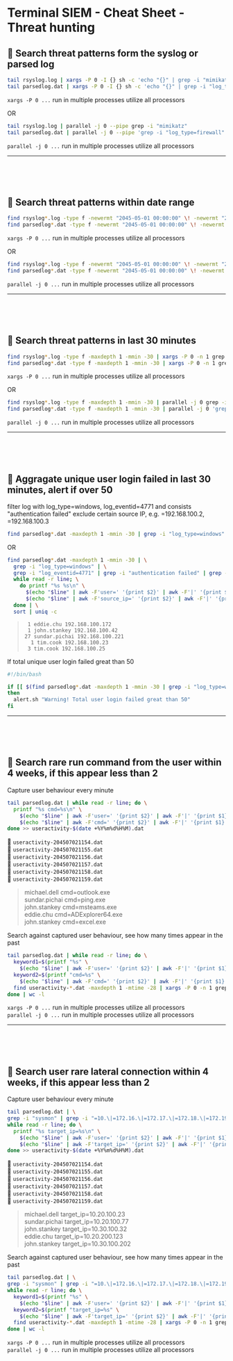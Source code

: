 # **Terminal SIEM - Cheat Sheet - Threat hunting**

## :bookmark:  **Search threat patterns form the syslog or parsed log**

```bash
tail rsyslog.log | xargs -P 0 -I {} sh -c 'echo "{}" | grep -i "mimikatz"'
tail parsedlog.dat | xargs -P 0 -I {} sh -c 'echo "{}" | grep -i "log_type=firewall" | grep -i "source_ip=192.168.21.37"'
```
`xargs -P 0 ...` run in multiple processes utilize all processors

OR
```bash
tail rsyslog.log | parallel -j 0 --pipe grep -i "mimikatz"
tail parsedlog.dat | parallel -j 0 --pipe 'grep -i "log_type=firewall" | grep -i "source_ip=192.168.21.37"'
```
`parallel -j 0 ...` run in multiple processes utilize all processors

---
<br />
<br />
<br />

## :bookmark:  **Search threat patterns within date range**

```bash
find rsyslog*.log -type f -newermt "2045-05-01 00:00:00" \! -newermt "2045-05-02 00:00:00" | xargs -P 0 -n 1 grep -i "mimikatz"
find parsedlog*.dat -type f -newermt "2045-05-01 00:00:00" \! -newermt "2045-05-02 00:00:00" | xargs -P 0 -n 1 grep -i "log_type=firewall" | grep -i "source_ip=192.168.21.37"
```
`xargs -P 0 ...` run in multiple processes utilize all processors

OR
```bash
find rsyslog*.log -type f -newermt "2045-05-01 00:00:00" \! -newermt "2045-05-02 00:00:00" | parallel -j 0 grep -i "mimikatz"
find parsedlog*.dat -type f -newermt "2045-05-01 00:00:00" \! -newermt "2045-05-02 00:00:00" | parallel -j 0 'grep -i "log_type=firewall" | grep -i "source_ip=192.168.21.37"'
```
`parallel -j 0 ...` run in multiple processes utilize all processors

---
<br />
<br />
<br />

## :bookmark:  **Search threat patterns in last 30 minutes**

```bash
find rsyslog*.log -type f -maxdepth 1 -mmin -30 | xargs -P 0 -n 1 grep -i "mimikatz"
find parsedlog*.dat -type f -maxdepth 1 -mmin -30 | xargs -P 0 -n 1 grep -i "log_type=firewall" | grep -i "source_ip=192.168.21.37"
```
`xargs -P 0 ...` run in multiple processes utilize all processors

OR
```bash
find rsyslog*.log -type f -maxdepth 1 -mmin -30 | parallel -j 0 grep -i "mimikatz"
find parsedlog*.dat -type f -maxdepth 1 -mmin -30 | parallel -j 0 'grep -i "log_type=firewall" | grep -i "source_ip=192.168.21.37"'
```
`parallel -j 0 ...` run in multiple processes utilize all processors

---
<br />
<br />
<br />

## :bookmark:  **Aggragate unique user login failed in last 30 minutes, alert if over 50**

filter log with log_type=windows, log_eventid=4771 and consists "authentication failed"
exclude certain source IP, e.g. =192.168.100.2, =192.168.100.3

```bash
find parsedlog*.dat -maxdepth 1 -mmin -30 | grep -i "log_type=windows" | grep -i "log_eventid=4771" | grep -i "authentication failed" | grep -i -v "source_ip=192.168.100.2\|source_ip=192.168.100.3" | while read -r line; do printf "%s %s\n" $(echo "$line" | awk -F'user=' '{print $2}' | awk -F'|' '{print $1}') $(echo "$line" | awk -F'source_ip=' '{print $2}' | awk -F'|' '{print $1}'); done | sort | uniq -c
```
OR
```bash
find parsedlog*.dat -maxdepth 1 -mmin -30 | \
  grep -i "log_type=windows" | \
  grep -i "log_eventid=4771" | grep -i "authentication failed" | grep -i -v "source_ip=192.168.100.2\|source_ip=192.168.100.3" | \
  while read -r line; \
    do printf "%s %s\n" \
      $(echo "$line" | awk -F'user=' '{print $2}' | awk -F'|' '{print $1}') \
      $(echo "$line" | awk -F'source_ip=' '{print $2}' | awk -F'|' '{print $1}'); \
  done | \
  sort | uniq -c
```
>      1 eddie.chu 192.168.100.172
>      1 john.stankey 192.168.100.42
>     27 sundar.pichai 192.168.100.221
>       1 tim.cook 192.168.100.23
>      3 tim.cook 192.168.100.25

If total unique user login failed great than 50
```bash
#!/bin/bash

if [[ $(find parsedlog*.dat -maxdepth 1 -mmin -30 | grep -i "log_type=windows" | grep -i "log_eventid=4771" | grep -i "authentication failed" | grep -i -v "source_ip=192.168.100.2\|source_ip=192.168.100.3" | while read -r line; do printf "%s %s\n" $(echo "$line" | awk -F'user=' '{print $2}' | awk -F'|' '{print $1}') $(echo "$line" | awk -F'source_ip=' '{print $2}' | awk -F'|' '{print $1}'); done | sort | uniq | wc -l) -ge 50 ]];
then
  alert.sh "Warning! Total user login failed great than 50"
fi
```

---
<br />
<br />
<br />

## :bookmark:  **Search rare run command from the user within 4 weeks, if this appear less than 2**

Capture user behaviour every minute

```bash
tail parsedlog.dat | while read -r line; do \
  printf "%s cmd=%s\n" \
    $(echo "$line" | awk -F'user=' '{print $2}' | awk -F'|' '{print $1}') \
    $(echo "$line" | awk -F'cmd=' '{print $2}' | awk -F'|' '{print $1}'); \
done >> useractivity-$(date +%Y%m%d%H%M).dat
```

:page_facing_up: `useractivity-204507021154.dat`\
:page_facing_up: `useractivity-204507021155.dat`\
:page_facing_up: `useractivity-204507021156.dat`\
:page_facing_up: `useractivity-204507021157.dat`\
:page_facing_up: `useractivity-204507021158.dat`\
:page_facing_up: `useractivity-204507021159.dat`

> michael.dell cmd=outlook.exe\
> sundar.pichai cmd=ping.exe\
> john.stankey cmd=msteams.exe\
> eddie.chu cmd=ADExplorer64.exe\
> john.stankey cmd=excel.exe


Search against captured user behaviour, see how many times appear in the past

```bash
tail parsedlog.dat | while read -r line; do \
  keyword1=$(printf "%s" \
    $(echo "$line" | awk -F'user=' '{print $2}' | awk -F'|' '{print $1}')); \
  keyword2=$(printf "cmd=%s" \
    $(echo "$line" | awk -F'cmd=' '{print $2}' | awk -F'|' '{print $1}')); \
  find useractivity-*.dat -maxdepth 1 -mtime -28 | xargs -P 0 -n 1 grep -i -H "$keyword1" | grep -i "$keyword2"; \
done | wc -l
```
`xargs -P 0 ...` run in multiple processes utilize all processors \
`parallel -j 0 ...` run in multiple processes utilize all processors

---
<br />
<br />
<br />

## :bookmark:  **Search user rare lateral connection within 4 weeks, if this appear less than 2**

Capture user behaviour every minute

```bash
tail parsedlog.dat | \
grep -i "sysmon" | grep -i "=10.\|=172.16.\|=172.17.\|=172.18.\|=172.19.\|=172.20.\|=172.21.\|=172.22.\|=172.23.\|=172.24.\|=172.25.\|=172.26.\|=172.27.\|=172.28.\|=172.29.\|=172.30.\|=172.31.\|=192.168.\|=127.\|=169.254." | \
while read -r line; do \
  printf "%s target_ip=%s\n" \
    $(echo "$line" | awk -F'user=' '{print $2}' | awk -F'|' '{print $1}') \
    $(echo "$line" | awk -F'target_ip=' '{print $2}' | awk -F'|' '{print $1}'); \
done >> useractivity-$(date +%Y%m%d%H%M).dat
```

:page_facing_up: `useractivity-204507021154.dat`\
:page_facing_up: `useractivity-204507021155.dat`\
:page_facing_up: `useractivity-204507021156.dat`\
:page_facing_up: `useractivity-204507021157.dat`\
:page_facing_up: `useractivity-204507021158.dat`\
:page_facing_up: `useractivity-204507021159.dat`

> michael.dell target_ip=10.20.100.23\
> sundar.pichai target_ip=10.20.100.77\
> john.stankey target_ip=10.30.100.32\
> eddie.chu target_ip=10.20.200.123\
> john.stankey target_ip=10.30.100.202


Search against captured user behaviour, see how many times appear in the past

```bash
tail parsedlog.dat | \
grep -i "sysmon" | grep -i "=10.\|=172.16.\|=172.17.\|=172.18.\|=172.19.\|=172.20.\|=172.21.\|=172.22.\|=172.23.\|=172.24.\|=172.25.\|=172.26.\|=172.27.\|=172.28.\|=172.29.\|=172.30.\|=172.31.\|=192.168.\|=127.\|=169.254." | \
while read -r line; do \
  keyword1=$(printf "%s" \
    $(echo "$line" | awk -F'user=' '{print $2}' | awk -F'|' '{print $1}')); \
  keyword2=$(printf "target_ip=%s" \
    $(echo "$line" | awk -F'target_ip=' '{print $2}' | awk -F'|' '{print $1}')); \
  find useractivity-*.dat -maxdepth 1 -mtime -28 | xargs -P 0 -n 1 grep -i -H "$keyword1" | grep -i "$keyword2"; \
done | wc -l
```
`xargs -P 0 ...` run in multiple processes utilize all processors \
`parallel -j 0 ...` run in multiple processes utilize all processors

<br />
<br />
<br />

<!-- 
event id 4771
Account Name:	
IpAddress
Keywords: Audit Failure
Client Address
Kerberos pre-authentication failed.



CommandLine "C:\Users\user1\Desktop\SysinternalsSuite\ADExplorer64.exe"  
 User LAB\user1 
 Process Create:
Process Create (rule: ProcessCreate)


 
Process Create:
QueryName: elasticpoint.net
task category Dns query (rule: DnsQuery)



Network connection detected:
DestinationIp: 192.168.157.131
DestinationHostname: -
DestinationPort: 3389
Image: C:\Windows\System32\mstsc.exe
User: LAB\user1
SourceIp: 192.168.157.130

Source: Sysmon

https://www.gnu.org/software/parallel/parallel_examples.html#example-parallel-grep

grep -i "log_type=windows" | grep -i "sysmon" | grep -i "process create" 
grep -i "log_type=windows" | grep -i "sysmon" | grep -i "network connection" 

=10.|=172.16.|=172.17.|=172.18.|=172.19.|=172.20.|=172.21.|=172.22.|=172.23.|=172.24.|=172.25.|=172.26.|=172.27.|=172.28.|=172.29.|=172.30.|=172.31.|=192.168.|=127.|=169.254.

-->

